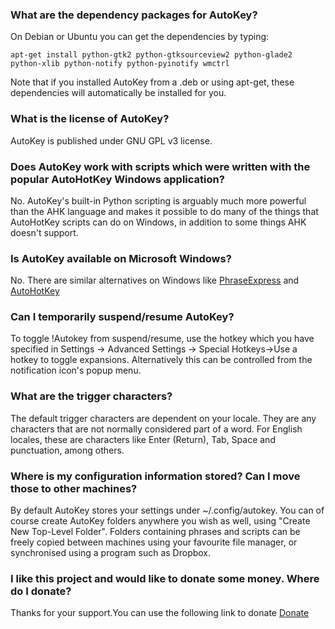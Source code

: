 ### What are the dependency packages for AutoKey? ###
On Debian or Ubuntu you can get the dependencies by typing:

```
apt-get install python-gtk2 python-gtksourceview2 python-glade2 python-xlib python-notify python-pyinotify wmctrl
```

Note that if you installed AutoKey from a .deb or using apt-get, these dependencies will automatically be installed for you.

### What is the license of AutoKey? ###
AutoKey is published under GNU GPL v3 license.

### Does AutoKey work with scripts which were written with the popular AutoHotKey Windows application? ###
No. AutoKey's built-in Python scripting is arguably much more powerful than the AHK language and makes it possible to do many of the things that AutoHotKey scripts can do on Windows, in addition to some things AHK doesn't support.

### Is AutoKey available on Microsoft Windows? ###
No. There are similar alternatives on Windows like [PhraseExpress](http://www.phraseexress.com) and [AutoHotKey](http://www.autohotkey.com/)

### Can I temporarily suspend/resume AutoKey? ###
To toggle !Autokey from suspend/resume, use the hotkey which you have specified in Settings -> Advanced Settings -> Special Hotkeys->Use a hotkey to toggle expansions. Alternatively this can be controlled from the notification icon's popup menu.

### What are the trigger characters? ###
The default trigger characters are dependent on your locale. They are any characters that are not normally considered part of a word. For English locales, these are characters like Enter (Return), Tab, Space and punctuation, among others.

### Where is my configuration information stored? Can I move those to other machines? ###
By default AutoKey stores your settings under ~/.config/autokey. You can of course create AutoKey folders anywhere you wish as well, using "Create New Top-Level Folder". Folders containing phrases and scripts can be freely copied between machines using your favourite file manager, or synchronised using a program such as Dropbox.

### I like this project and would like to donate some money. Where do I donate? ###
Thanks for your support.You can use the following link to donate [Donate](https://www.paypal.com/cgi-bin/webscr?cmd=_s-xclick&hosted_button_id=L333CPRZ6J8JC)